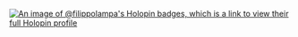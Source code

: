 [![An image of @filippolampa's Holopin badges, which is a link to view their full Holopin profile](https://holopin.me/filippolampa)](https://holopin.io/@filippolampa)


